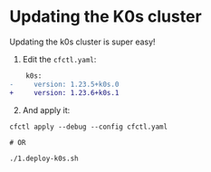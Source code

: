 # Updating the K0s cluster

Updating the k0s cluster is super easy!

1. Edit the `cfctl.yaml`:

```diff title="cfctl.yaml > spec > k0s"
    k0s:
-     version: 1.23.5+k0s.0
+     version: 1.23.6+k0s.1

```

2. And apply it:

```shell
cfctl apply --debug --config cfctl.yaml

# OR

./1.deploy-k0s.sh
```
